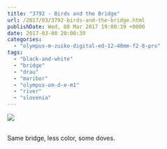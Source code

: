 ```yaml
---
title: "3792 - Birds and the Bridge"
url: /2017/03/3792-birds-and-the-bridge.html
publishDate: Wed, 08 Mar 2017 19:00:39 +0000
date: 2017-03-08 20:00:39
categories: 
  - "olympus-m-zuiko-digital-ed-12-40mm-f2-8-pro"
tags: 
  - "black-and-white"
  - "bridge"
  - "drau"
  - "maribor"
  - "olympus-om-d-e-m1"
  - "river"
  - "slovenia"
---
```

<div class="container">
<div class="center"><a target="_blank" href="https://d25zfm9zpd7gm5.cloudfront.net/1200x1200/2016/20160820_162000_lr.jpg"><img class="webfeedsFeaturedVisual" src="https://d25zfm9zpd7gm5.cloudfront.net/0600x0600/2016/20160820_162000_lr.jpg" /></a></div>
</div>
<br />

Same bridge, less color, some doves.

